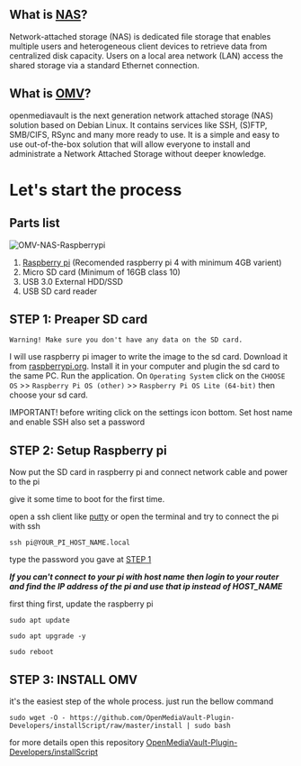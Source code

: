 ## What is [NAS](https://en.wikipedia.org/wiki/Network-attached_storage)?
Network-attached storage (NAS) is dedicated file storage that enables multiple users and heterogeneous client devices to retrieve data from centralized disk capacity. Users on a local area network (LAN) access the shared storage via a standard Ethernet connection.

## What is [OMV](https://www.openmediavault.org/)?
openmediavault is the next generation network attached storage (NAS) solution based on Debian Linux. It contains services like SSH, (S)FTP, SMB/CIFS, RSync and many more ready to use. It is a simple and easy to use out-of-the-box solution that will allow everyone to install and administrate a Network Attached Storage without deeper knowledge.

# Let's start the process
## Parts list
![OMV-NAS-Raspberrypi](https://user-images.githubusercontent.com/52346695/210171917-95a3f965-9bf3-42f2-8772-e22add5b4da3.png)
1. [Raspberry pi](https://robu.in/?s=raspberry+pi&product_cat=0&post_type=product) (Recomended raspberry pi 4 with minimum 4GB varient)
2. Micro SD card (Minimum of 16GB class 10)
3. USB 3.0 External HDD/SSD
4. USB SD card reader

## STEP 1: Preaper SD card

```
Warning! Make sure you don't have any data on the SD card.
```
I will use raspberry pi imager to write the image to the sd card. Download it from [raspberrypi.org](https://www.raspberrypi.com/software/). Install it in your computer and plugin the sd card to the same PC. Run the application.
On ```Operating System``` click on the ```CHOOSE OS``` >> ```Raspberry Pi OS (other)``` >> ```Raspberry Pi OS Lite (64-bit)``` then choose your sd card.

IMPORTANT! before writing click on the settings icon bottom. Set host name and enable SSH also set a password

## STEP 2: Setup Raspberry pi
Now put the SD card in raspberry pi and connect network cable and power to the pi

give it some time to boot for the first time.

open a ssh client like [putty](https://www.putty.org/) or open the terminal and try to connect the pi with ssh

```
ssh pi@YOUR_PI_HOST_NAME.local
```
type the password you gave at [STEP 1](https://github.com/souravj96/OMV-NAS-Raspberrypi/edit/main/README.md#step-1-preaper-sd-card)

***If you can't connect to your pi with host name then login to your router and find the IP address of the pi and use that ip instead of HOST_NAME***

first thing first, update the raspberry pi
```
sudo apt update
```
```
sudo apt upgrade -y
```
```
sudo reboot
```
## STEP 3: INSTALL OMV
it's the easiest step of the whole process. just run the bellow command
```
sudo wget -O - https://github.com/OpenMediaVault-Plugin-Developers/installScript/raw/master/install | sudo bash
```
for more details open this repository [OpenMediaVault-Plugin-Developers/installScript](https://github.com/OpenMediaVault-Plugin-Developers/installScript)
